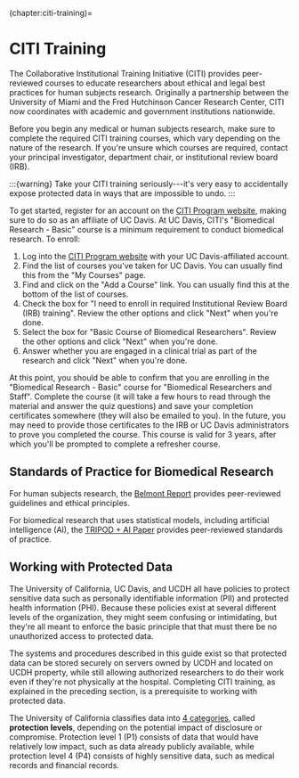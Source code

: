 (chapter:citi-training)=
# CITI Training

The Collaborative Institutional Training Initiative (CITI) provides
peer-reviewed courses to educate researchers about ethical and legal best
practices for human subjects research. Originally a partnership between the
University of Miami and the Fred Hutchinson Cancer Research Center, CITI now
coordinates with academic and government institutions nationwide.

[CITI]: https://citiprogram.org/

Before you begin any medical or human subjects research, make sure to complete
the required CITI training courses, which vary depending on the nature of the
research. If you're unsure which courses are required, contact your principal
investigator, department chair, or institutional review board (IRB).

:::{warning}
Take your CITI training seriously---it's very easy to accidentally expose
protected data in ways that are impossible to undo.
:::

To get started, register for an account on the [CITI Program website][CITI],
making sure to do so as an affiliate of UC Davis. At UC Davis, CITI's
"Biomedical Research - Basic" course is a minimum requirement to conduct
biomedical research. To enroll:

1. Log into the [CITI Program website][CITI] with your UC Davis-affiliated
   account.
2. Find the list of courses you've taken for UC Davis. You can usually find
   this from the "My Courses" page.
3. Find and click on the "Add a Course" link. You can usually find this at the
   bottom of the list of courses.
4. Check the box for "I need to enroll in required Institutional Review Board
   (IRB) training". Review the other options and click "Next" when you're done.
5. Select the box for "Basic Course of Biomedical Researchers". Review the
   other options and click "Next" when you're done.
6. Answer whether you are engaged in a clinical trial as part of the research
   and click "Next" when you're done.

At this point, you should be able to confirm that you are enrolling in the
"Biomedical Research - Basic" course for "Biomedical Researchers and Staff".
Complete the course (it will take a few hours to read through the material and
answer the quiz questions) and save your completion certificates somewhere
(they will also be emailed to you). In the future, you may need to provide
those certificates to the IRB or UC Davis administrators to prove you completed
the course. This course is valid for 3 years, after which you'll be prompted to
complete a refresher course.


## Standards of Practice for Biomedical Research

For human subjects research, the [Belmont Report][belmont] provides
peer-reviewed guidelines and ethical principles.

For biomedical research that uses statistical models, including artificial
intelligence (AI), the [TRIPOD + AI Paper][tripod] provides peer-reviewed
standards of practice.

[belmont]: https://www.hhs.gov/ohrp/regulations-and-policy/belmont-report/
[tripod]: https://www.tripod-statement.org/


## Working with Protected Data

The University of California, UC Davis, and UCDH all have policies to protect
sensitive data such as personally identifiable information (PII) and protected
health information (PHI). Because these policies exist at several different
levels of the organization, they might seem confusing or intimidating, but
they're all meant to enforce the basic principle that that must there be no
unauthorized access to protected data.

The systems and procedures described in this guide exist so that protected data
can be stored securely on servers owned by UCDH and located on UCDH property,
while still allowing authorized researchers to do their work even if they're
not physically at the hospital. Completing CITI training, as explained in the
preceding section, is a prerequisite to working with protected data.

The University of California classifies data into [4
categories][uc-protected-data], called **protection levels**, depending on the
potential impact of disclosure or compromise. Protection level 1 (P1) consists
of data that would have relatively low impact, such as data already publicly
available, while protection level 4 (P4) consists of highly sensitive data,
such as medical records and financial records.

[uc-protected-data]: https://security.ucdavis.edu/data-classification-four-protection-levels
